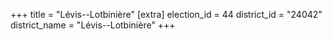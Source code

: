 +++
title = "Lévis--Lotbinière"
[extra]
election_id = 44
district_id = "24042"
district_name = "Lévis--Lotbinière"
+++
